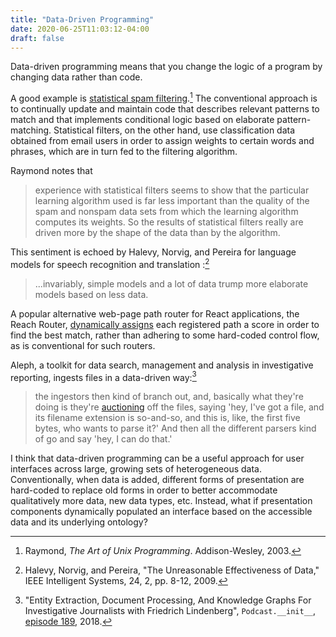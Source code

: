 ```yaml
---
title: "Data-Driven Programming"
date: 2020-06-25T11:03:12-04:00
draft: false
---
```


Data-driven programming means that you change the logic of a program
by changing data rather than code.

A good example is [statistical spam filtering](http://www.catb.org/~esr/writings/taoup/html/ch09s01.html#bayes_spam
).[^taoup]
The conventional approach is to continually update and maintain code that describes
relevant patterns to match and that implements conditional logic based on
elaborate pattern-matching. Statistical filters, on the other hand, use classification data obtained from email users
 in order to assign weights to certain words and phrases, which are in turn fed to
 the filtering algorithm.
 
Raymond notes that
> experience with statistical filters seems to show that the particular learning algorithm
 used is
 far less important than the quality of the spam and nonspam data sets from which the learning algorithm computes its
  weights. So the results of statistical filters really are driven more by the shape of the data than by the
   algorithm.

This sentiment is echoed by Halevy, Norvig, and Pereira for language models for speech recognition and translation
:[^unreasonable]
> ...invariably, simple models and a lot of data trump more  elaborate models based on less data.

A popular alternative web-page path router for React applications, the Reach Router,
[dynamically assigns](https://reach.tech/router/ranking) each registered path a
 score in order to find the best match, rather than adhering
to some hard-coded control flow, as is conventional for such routers.

Aleph, a toolkit for data search, management and analysis in investigative reporting, ingests files
in a data-driven way:[^alephep]
> the ingestors then kind of branch out, and, basically what they're doing is they're
 [auctioning](https://github.com/alephdata/aleph/blob/aa447e62430a9ff594304dabb3ab223dbd1daba9/services/ingest-file/ingestors/manager.py#L89)
 off the files, saying 'hey, I've got a file, and its filename extension is so-and-so, and this is, like, the first
  five
  bytes, who wants to parse it?' And then all the different parsers kind of go and say 'hey, I can do that.'

I think that data-driven programming can be a useful approach for user interfaces across large, growing sets of
 heterogeneous data. Conventionally, when data is added, different forms of presentation are hard-coded to replace
 old forms in order to better accommodate qualitatively more data, new data types, etc. Instead, what if
 presentation components dynamically populated an interface based on the accessible data and its underlying ontology?

[^taoup]: Raymond, *The Art of Unix Programming*. Addison-Wesley, 2003.
[^unreasonable]: Halevy, Norvig, and Pereira,
"The Unreasonable Effectiveness of Data," IEEE Intelligent Systems, 24, 2, pp. 8-12, 2009.
[^alephep]: "Entity Extraction, Document Processing, And Knowledge Graphs For Investigative Journalists with
 Friedrich Lindenberg",
 `Podcast.__init__`, [episode 189](https://www.pythonpodcast.com/aleph-with-friedrich-lindenberg-episode-186/), 2018.

